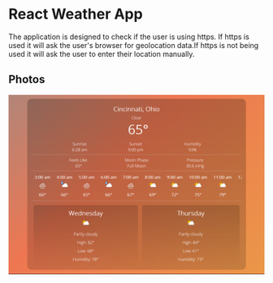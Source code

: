 # React Weather App

The application is designed to check if the user is using https. If https is used it will ask the user's browser for geolocation data.If https is not being used it will ask the user to enter their location manually. 

## Photos

![alt text](https://raw.githubusercontent.com/maskedmage77/Weather-React-App/master/public/cinci.PNG?token=AJKTUCHBW52MU3BRKKBP2KLA6Z2DE)